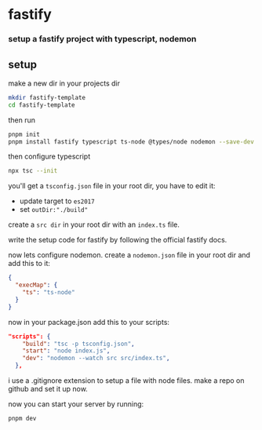 # fastify

### setup a fastify project with typescript, nodemon

## setup

make a new dir in your projects dir

```bash
mkdir fastify-template
cd fastify-template
```

then run

```bash
pnpm init
pnpm install fastify typescript ts-node @types/node nodemon --save-dev
```

then configure typescript

```bash
npx tsc --init
```

you'll get a `tsconfig.json` file in your root dir, you have to edit it:

- update target to `es2017`
- set `outDir:"./build"`

create a `src dir` in your root dir with an `index.ts` file.

write the setup code for fastify by following the official fastify docs.

now lets configure nodemon.
create a `nodemon.json` file in your root dir and add this to it:

```json
{
  "execMap": {
    "ts": "ts-node"
  }
}
```

now in your package.json add this to your scripts:

```json
"scripts": {
    "build": "tsc -p tsconfig.json",
    "start": "node index.js",
    "dev": "nodemon --watch src src/index.ts",
  },
```

i use a .gitignore extension to setup a file with node files.
make a repo on github and set it up now.

now you can start your server by running:

```bash
pnpm dev
```
